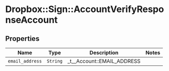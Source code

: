 # Dropbox::Sign::AccountVerifyResponseAccount



## Properties

| Name | Type | Description | Notes |
| ---- | ---- | ----------- | ----- |
| `email_address` | ```String``` |  _t__Account::EMAIL_ADDRESS  |  |

